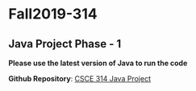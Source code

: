 # Fall2019-314
## Java Project Phase - 1

**Please use the latest version of Java to run the code**

__Github Repository__: [CSCE 314 Java Project](https://github.com/DeepBhat/CSCE314JavaProject)
